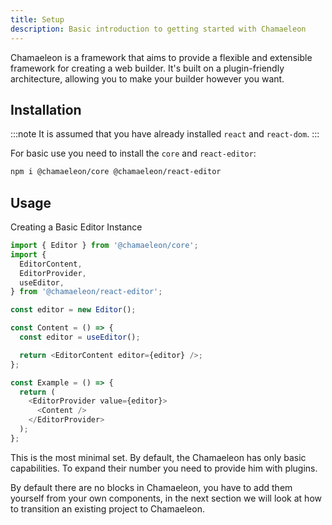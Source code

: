 ```yaml
---
title: Setup
description: Basic introduction to getting started with Chamaeleon
---
```


Chamaeleon is a framework that aims to provide a flexible and extensible framework for creating a web builder. It's built on a plugin-friendly architecture, allowing you to make your builder however you want.

## Installation

:::note
It is assumed that you have already installed `react` and `react-dom`.
:::

For basic use you need to install the `core` and `react-editor`:

```sh
npm i @chamaeleon/core @chamaeleon/react-editor
```

## Usage

Creating a Basic Editor Instance

```ts
import { Editor } from '@chamaeleon/core';
import {
  EditorContent,
  EditorProvider,
  useEditor,
} from '@chamaeleon/react-editor';

const editor = new Editor();

const Content = () => {
  const editor = useEditor();

  return <EditorContent editor={editor} />;
};

const Example = () => {
  return (
    <EditorProvider value={editor}>
      <Content />
    </EditorProvider>
  );
};
```

This is the most minimal set. By default, the Chamaeleon has only basic capabilities. To expand their number you need to provide him with plugins.

By default there are no blocks in Chamaeleon, you have to add them yourself from your own components, in the next section we will look at how to transition an existing project to Chamaeleon.
